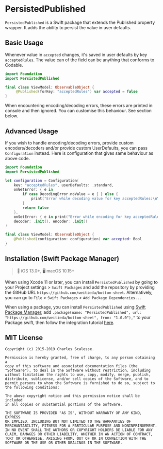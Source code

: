 # PersistedPublished

`PersistedPublished` is a Swift package that extends the Published property wrapper. It adds the ability to persist the value in user defaults. 

## Basic Usage

Whenever value in `accepted` changes, it's saved in user defaults by key `acceptedRules`. The value can of the field can be anything that conforms to Codable.
```swift
import Foundation
import PersistedPublished

final class ViewModel: ObservableObject {
     @Published(forKey: "acceptedRules") var accepted = false
}
```
When encountering encoding/decoding errors, these errors are printed in console and then ignored. You can customise this behaviour. See section below.

## Advanced Usage

If you wish to handle encoding/decoding errors, provide custom encoders/decoders and/or provide custom UserDefaults, you can pass `Configuration` instead. Here is configuration that gives same behaviour as above code.
```swift    
import Foundation
import PersistedPublished

let configuration = Configuration(
    key: "acceptedRules", userDefaults: .standard,
    onGetError: { e in
        if case DecodingError.noValue = e { } else {
            print("Error while decoding value for key acceptedRules:\n\(e)")
        }
        return false
    },
    onSetError: { e in print("Error while encoding for key acceptedRules:\n\(e)") },
    decoder: .init(), encoder: .init()
)

final class ViewModel: ObservableObject {
    @Published(configuration: configuration) var accepted: Bool
}
```

## Installation (Swift Package Manager)

>📱 iOS 13.0+, 🖥️ macOS 10.15+

When using Xcode 11 or later, you can install `PersistedPublished` by going to your Project settings > `Swift Packages` and add the repository by providing the GitHub URL `https://github.com/weitieda/bottom-sheet`. Alternatively, you can go to `File` > `Swift Packages` > `Add Package Dependencies...`

When using a package, you can install `PersistedPublished` using [Swift Package Manager](https://swift.org/package-manager/), add
`.package(name: "PersistedPublished", url: "https://github.com/weitieda/bottom-sheet", from: "1.0.0"),"` to your Package.swift, then follow the integration tutorial [here](https://swift.org/package-manager#importing-dependencies).

MIT License
-----------
    Copyright (c) 2015-2019 Charles Scalesse.

    Permission is hereby granted, free of charge, to any person obtaining a
    copy of this software and associated documentation files (the
    "Software"), to deal in the Software without restriction, including
    without limitation the rights to use, copy, modify, merge, publish,
    distribute, sublicense, and/or sell copies of the Software, and to
    permit persons to whom the Software is furnished to do so, subject to
    the following conditions:

    The above copyright notice and this permission notice shall be included
    in all copies or substantial portions of the Software.

    THE SOFTWARE IS PROVIDED "AS IS", WITHOUT WARRANTY OF ANY KIND, EXPRESS
    OR IMPLIED, INCLUDING BUT NOT LIMITED TO THE WARRANTIES OF
    MERCHANTABILITY, FITNESS FOR A PARTICULAR PURPOSE AND NONINFRINGEMENT.
    IN NO EVENT SHALL THE AUTHORS OR COPYRIGHT HOLDERS BE LIABLE FOR ANY
    CLAIM, DAMAGES OR OTHER LIABILITY, WHETHER IN AN ACTION OF CONTRACT,
    TORT OR OTHERWISE, ARISING FROM, OUT OF OR IN CONNECTION WITH THE
    SOFTWARE OR THE USE OR OTHER DEALINGS IN THE SOFTWARE.
